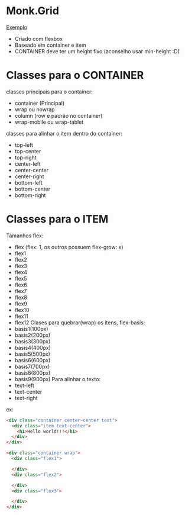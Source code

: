 # Monk.Grid
[Exemplo](https://agenciamonk.github.io/grid/)

- Criado com flexbox
- Baseado em container e item
- CONTAINER deve ter um height fixo (aconselho usar min-height :D)

# Classes para o CONTAINER
classes principais para o container:
- container (Principal)
- wrap ou nowrap
- column (row e padrão no container)
- wrap-mobile ou wrap-tablet

classes para alinhar o item dentro do container:
- top-left
- top-center
- top-right
- center-left
- center-center
- center-right
- bottom-left
- bottom-center
- bottom-right

# Classes para o ITEM
Tamanhos flex:
- flex (flex: 1, os outros possuem flex-grow: x)
- flex1
- flex2
- flex3
- flex4
- flex5
- flex6
- flex7
- flex8
- flex9
- flex10
- flex11
- flex12
Clases para quebrar(wrap) os itens, flex-basis:
- basis1(100px)
- basis2(200px)
- basis3(300px)
- basis4(400px)
- basis5(500px)
- basis6(600px)
- basis7(700px)
- basis8(800px)
- basis9(900px)
Para alinhar o texto:
- text-left
- text-center
- text-right

ex:
```html
<div class="container center-center text">
  <div class="item text-center">
    <h1>Hello world!!!</h1>
  </div>
</div>
```

```html
<div class="container wrap">
  <div class="flex1">

  </div>
  <div class="flex2">

  </div>
  <div class="flex3">

  </div>
</div>
```
